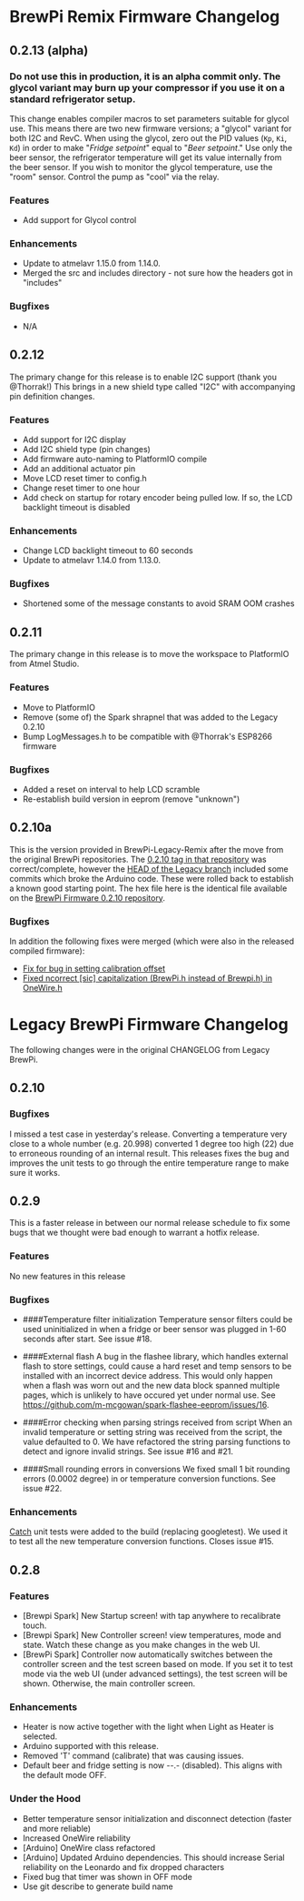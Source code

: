 # BrewPi Remix Firmware Changelog

## 0.2.13 (alpha)

### Do not use this in production, it is an alpha commit only.  The glycol variant may burn up your compressor if you use it on a standard refrigerator setup.

This change enables compiler macros to set parameters suitable for glycol use.  This means there are two new firmware versions; a "glycol" variant for both I2C and RevC.  When using the glycol, zero out the PID values (`Kp`, `Ki`, `Kd`) in order to make "*Fridge setpoint*" equal to "*Beer setpoint*."  Use only the beer sensor, the refrigerator temperature will get its value internally from the beer sensor.  If you wish to monitor the glycol temperature, use the "room" sensor.  Control the pump as "cool" via the relay.

### Features

- Add support for Glycol control

### Enhancements

- Update to atmelavr 1.15.0 from 1.14.0.
- Merged the src and includes directory - not sure how the headers got in "includes"

### Bugfixes

- N/A

## 0.2.12

The primary change for this release is to enable I2C support (thank you @Thorrak!)  This brings in a new shield type called "I2C" with accompanying pin definition changes.

### Features

- Add support for I2C display
- Add I2C shield type (pin changes)
- Add firmware auto-naming to PlatformIO compile
- Add an additional actuator pin
- Move LCD reset timer to config.h
- Change reset timer to one hour
- Add check on startup for rotary encoder being pulled low.  If so, the LCD backlight timeout is disabled

### Enhancements

- Change LCD backlight timeout to 60 seconds
- Update to atmelavr 1.14.0 from 1.13.0.

### Bugfixes

- Shortened some of the message constants to avoid SRAM OOM crashes

## 0.2.11

The primary change in this release is to move the workspace to PlatformIO from Atmel Studio.

### Features

- Move to PlatformIO
- Remove (some of) the Spark shrapnel that was added to the Legacy 0.2.10
- Bump LogMessages.h to be compatible with @Thorrak's ESP8266 firmware

### Bugfixes

- Added a reset on interval to help LCD scramble
- Re-establish build version in eeprom (remove "unknown")

## 0.2.10a

This is the version provided in BrewPi-Legacy-Remix after the move from the original BrewPi repositories.  The [0.2.10 tag in that repository](https://github.com/BrewPi/firmware/releases/tag/0.2.10) was correct/complete, however the [HEAD of the Legacy branch](https://github.com/BrewPi/firmware/tree/legacy) included some commits which broke the Arduino code.  These were rolled back to establish a known good starting point.  The hex file here is the identical file available on the [BrewPi Firmware 0.2.10 repository](https://github.com/BrewPi/firmware/releases/tag/0.2.10).

### Bugfixes

In addition the following fixes were merged (which were also in the released compiled firmware):

- [Fix for bug in setting calibration offset ](https://github.com/BrewPi/firmware/commit/41ccbd502540cad60fdeb5a82e3b6e14444cafbe)
- [Fixed ncorrect [sic] capitalization (BrewPi.h instead of Brewpi.h) in OneWire.h](https://github.com/BrewPi/firmware/commit/c0a4cef2df38bb206163fda964ddfa48907b0c10)

# Legacy BrewPi Firmware Changelog

The following changes were in the original CHANGELOG from Legacy BrewPi.

## 0.2.10

### Bugfixes

I missed a test case in yesterday's release. Converting a temperature very close to a whole number (e.g. 20.998) converted 1 degree too high (22) due to erroneous rounding of an internal result. This releases fixes the bug and improves the unit tests to go through the entire temperature range to make sure it works.

## 0.2.9
This is a faster release in between our normal release schedule to fix some bugs that we thought were bad enough to warrant a hotfix release.

### Features
No new features in this release

### Bugfixes

- ####Temperature filter initialization
Temperature sensor filters could be used uninitialized in when a fridge or beer sensor was plugged in 1-60 seconds after start. See issue #18.

- ####External flash
A bug in the flashee library, which handles external flash to store settings, could cause a hard reset and temp sensors to be installed with an incorrect device address. This would only happen when a flash was worn out and the new data block spanned multiple pages, which is unlikely to have occured yet under normal use. See https://github.com/m-mcgowan/spark-flashee-eeprom/issues/16.

- ####Error checking when parsing strings received from script
When an invalid temperature or setting string was received from the script, the value defaulted to 0. We have refactored the string parsing functions to detect and ignore invalid strings. See issue #16 and #21.

- ####Small rounding errors in conversions
We fixed small 1 bit rounding errors (0.0002 degree) in or temperature conversion functions. See issue #22.

### Enhancements

[Catch](https://github.com/philsquared/Catch) unit tests were added to the build (replacing googletest). We used it to test all the new temperature conversion functions. Closes issue #15.

## 0.2.8

### Features

- [Brewpi Spark] New Startup screen! with tap anywhere to recalibrate touch.
- [Brewpi Spark] New Controller screen! view temperatures, mode and state. Watch these change as you make changes in the web UI. 
- [BrewPi Spark] Controller now automatically switches between the controller screen and the test screen based on mode. If you set it to test mode via the web UI (under advanced settings), the test screen will be shown. Otherwise, the main controller screen.

### Enhancements

- Heater is now active together with the light when Light as Heater is selected.
- Arduino supported with this release.
- Removed 'T' command (calibrate) that was causing issues.
- Default beer and fridge setting is now --.- (disabled). This aligns with the default mode OFF.

### Under the Hood

- Better temperature sensor initialization and disconnect detection (faster and more reliable)
- Increased OneWire reliability
- [Arduino] OneWire class refactored
- [Arduino] Updated Arduino dependencies. This should increase Serial reliability on the Leonardo and fix dropped characters
- Fixed bug that timer was shown in OFF mode
- Use git describe to generate build name
